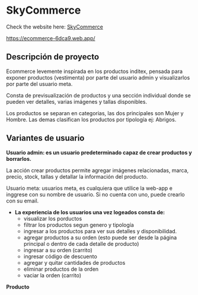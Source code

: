 # SkyCommerce

Check the website here: [SkyCommerce](https://ecommerce-6dca9.web.app/)

https://ecommerce-6dca9.web.app/

## Descripción de proyecto

Ecommerce levemente inspirada en los productos inditex, pensada para exponer productos (vestimenta) por parte del usuario admin y visualizarlos por parte del usuario meta.

Consta de previsualización de productos y una sección individual donde se pueden ver detalles, varias imágenes y tallas disponibles.

Los productos se separan en categorias, las dos principales son Mujer y Hombre. Las demas clasifican los productos por tipología ej: Abrigos.

## Variantes de usuario

**Usuario admin: es un usuario predeterminado capaz de crear productos y borrarlos.**

La acción crear productos permite agregar imágenes relacionadas, marca, precio, stock, tallas y detallar la información del producto.

Usuario meta: usuarios meta, es cualquiera que utilice la web-app e inggrese con su nombre de usuario. Si no cuenta con uno, puede crearlo con su email.

- **La experiencia de los usuarios una vez logeados consta de:**
  - visualizar los porductos
  - filtrar los productos segun genero y tipología
  - ingresar a los productos para ver sus detalles y disponibilidad.
  - agregar productos a su orden (esto puede ser desde la página principal o dentro de cada detalle de producto)
  - ingresar a su orden (carrito)
  - ingresar código de descuento
  - agregar y quitar cantidades de productos
  - eliminar productos de la orden
  - vaciar la orden (carrito)

**Producto**
